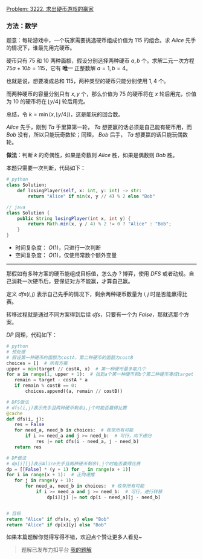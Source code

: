 [Problem: 3222. 求出硬币游戏的赢家](https://leetcode.cn/problems/find-the-winning-player-in-coin-game/description/)

### 方法：数学

题意：每轮游戏中，一个玩家需要挑选硬币组成价值为 $115$ 的组合。求 $Alice$ 先手的情况下，谁最先用完硬币。

硬币只有 $75$ 和 $10$ 两种面额，假设分别选择两种硬币 $a,b$ 个。求解二元一次方程 $75a + 10b = 115$，它有 **唯一** 正整数解 $a = 1, b = 4$。

也就是说，想要凑成总和 $115$，两种类型的硬币只能分别使用 $1,4$ 个。

而两种硬币的容量分别只有 $x,y$ 个，那么价值为 $75$ 的硬币将在 $x$ 轮后用完，价值为 $10$ 的硬币将在 $\lfloor y / 4 \rfloor$ 轮后用完。

总结，令 $k = \min(x, \lfloor y / 4 \rfloor)$，这是能玩的回合数。

$Alice$ 先手，刚到 $Ta$ 手里算第一轮， $Ta$ 想要赢的话必须是自己能有硬币用，而 $Bob$ 没有，所以只能玩奇数轮；同理， $Bob$ 后手， $Ta$ 想要赢的话只能玩偶数轮。

**做法**：判断 $k$ 的奇偶性，如果是奇数则 $Alice$ 胜，如果是偶数则 $Bob$ 胜。

本题只需要一次判断，代码如下：

```Python
# python
class Solution:
    def losingPlayer(self, x: int, y: int) -> str:
        return "Alice" if min(x, y // 4) % 2 else "Bob"
```

```Java
// java
class Solution {
    public String losingPlayer(int x, int y) {
        return Math.min(x, y / 4) % 2 != 0 ? "Alice" : "Bob";
    }
}
```

- 时间复杂度： $O(1)$，只进行一次判断
- 空间复杂度： $O(1)$，仅使用常数个额外变量

---

那假如有多种方案的硬币能组成目标值，怎么办？博弈，使用 $DFS$ 或者动规。自己消耗一次硬币后，要保证对方不能赢，才算自己赢。

定义 $dfs(i,j)$ 表示自己先手的情况下，剩余两种硬币数量为 $i,j$ 时是否能赢得比赛。

转移过程就是通过不同方案得到后续 $dfs$，只要有一个为 $False$，那就选那个方案。

 $DP$ 同理，代码如下：

 ```Python
# python
# 预处理
# 假设第一种硬币的面额为costA，第二种硬币的面额为costB
choices = []  # 所有方案
upper = min(target // costA, x)  # 第一种硬币最多取几个
for a in range(1, upper + 1):  # 找到a个第一种硬币和b个第二种硬币凑成target
    remain = target - costA * a
    if remain % costB == 0:
        choices.append((a, remain // costB))

# DFS做法
# dfs(i,j)表示先手且两种硬币剩余i,j个时能否赢得比赛
@cache
def dfs(i, j):
    res = False
    for need_a, need_b in choices:  # 枚举所有可能
        if i >= need_a and j >= need_b:  # 可行，向下递归
            res |= not dfs(i - need_a, j - need_b)
    return res

# DP做法
# dp[i][j]表示Alice先手且两种硬币剩余i,j个时能否赢得比赛
dp = [[False] * (y + 1) for _ in range(x + 1)]
for i in range(x + 1):  # 正向递推
    for j in range(y + 1):
        for need_a, need_b in choices:  # 枚举所有可能
            if i >= need_a and j >= need_b:  # 可行，进行转移
                dp[i][j] |= not dp[i - need_a][j - need_b]


# 目标
return "Alice" if dfs(x, y) else "Bob"
return "Alice" if dp[x][y] else "Bob"
```

如果本篇题解你觉得写得不错，欢迎点个赞让更多人看见~

> 题解已发布力扣平台 [我的题解](https://leetcode.cn/problems/find-the-winning-player-in-coin-game/solutions/2977591/shu-xue-pan-duan-qi-ou-xing-tan-lun-bo-y-9hj4/)
